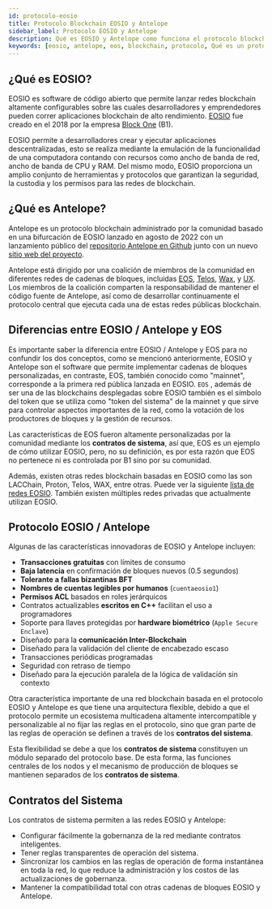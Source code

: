 ```yaml
---
id: protocolo-eosio
title: Protocolo Blockchain EOSIO y Antelope
sidebar_label: Protocolo EOSIO y Antelope
description: Qué es EOSIO y Antelope como funciona el protocolo blockchain y como usarlo.
keywords: [eosio, antelope, eos, blockchain, protocolo, Qué es un protocolo blockchain, Para qué sirve EOSIO]
---
```


## ¿Qué es EOSIO? 

EOSIO es software de código abierto que permite lanzar redes blockchain altamente configurables sobre las cuales desarrolladores y emprendedores pueden correr aplicaciones blockchain de alto rendimiento. [EOSIO](https://eos.io/) fue creado en el 2018 por la empresa [Block One](https://block.one/) (B1). 

EOSIO permite a desarrolladores crear y ejecutar aplicaciones descentralizadas, esto se realiza mediante la emulación de la funcionalidad de una computadora contando con recursos como ancho de banda de red, ancho de banda de CPU y RAM. Del mismo modo, EOSIO proporciona un amplio conjunto de herramientas y protocolos que garantizan la seguridad, la custodia y los permisos para las redes de blockchain. 

## ¿Qué es Antelope?

Antelope es un protocolo blockchain administrado por la comunidad basado en una bifurcación de EOSIO lanzado en agosto de 2022 con un lanzamiento público del [repositorio Antelope en Github](https://github.com/antelopeIO) junto con un nuevo [sitio web del proyecto](http://www.antelope.io/).

Antelope está dirigido por una coalición de miembros de la comunidad en diferentes redes de cadenas de bloques, incluidas [EOS](https://eosnetwork.com/), [Telos](https://telos.net/), [Wax](https://wax.io/), y [UX](https://uxnetwork.io/). Los miembros de la coalición comparten la responsabilidad de mantener el código fuente de Antelope, así como de desarrollar continuamente el protocolo central que ejecuta cada una de estas redes públicas blockchain.

## Diferencias entre EOSIO / Antelope y EOS

Es importante saber la diferencia entre EOSIO / Antelope y EOS para no confundir los dos conceptos, como se mencionó anteriormente, EOSIO y Antelope son el software que permite implementar cadenas de bloques personalizadas, en contraste, EOS, también conocido como "mainnet", corresponde a la primera red pública lanzada en EOSIO.
`EOS` , además de ser una de las blockchains desplegadas sobre EOSIO también es el símbolo del token que se utiliza como "token del sistema" de la mainnet y que sirve para controlar aspectos importantes de la red, como la votación de los productores de bloques y la gestión de recursos.

Las características de EOS fueron altamente personalizadas por la comunidad mediante los **contratos de sistema**, así que, EOS es un ejemplo de cómo utilizar EOSIO, pero, no su definición, es por esta razón que EOS no pertenece ni es controlada por B1 sino por su comunidad. 

Además, existen otras redes blockchain basadas en EOSIO como las son LACChain, Proton, Telos, WAX, entre otras.  Puede ver la siguiente [lista de redes EOSIO](https://guias.eoscostarica.io/docs/comunidad/redes-eosio). También existen múltiples redes privadas que actualmente utilizan EOSIO.

## Protocolo EOSIO / Antelope

Algunas de las características innovadoras de EOSIO y Antelope incluyen:
- **Transacciones gratuitas** con límites de consumo
- **Baja latencia** en confirmación de bloques nuevos (0.5 segundos)
- **Tolerante a fallas bizantinas BFT**
- **Nombres de cuentas legibles por humanos** (`cuentaeosio1`)
- **Permisos ACL** basados en roles jerárquicos
- Contratos actualizables **escritos en C++** facilitan el uso a programadores
- Soporte para llaves protegidas por **hardware biométrico** (`Apple Secure Enclave`)
- Diseñado para la **comunicación Inter-Blockchain**
- Diseñado para la validación del cliente de encabezado escaso
- Transacciones periódicas programadas
- Seguridad con retraso de tiempo
- Diseñado para la ejecución paralela de la lógica de validación sin contexto

Otra característica importante de una red blockchain basada en el protocolo EOSIO y Antelope es que tiene una arquitectura flexible, debido a que el protocolo permite un ecosistema multicadena altamente intercompatible y personalizable al no fijar las reglas en el protocolo, sino que gran parte de las reglas de operación se definen a través de los **contratos del sistema**. 

Esta flexibilidad se debe a que los **contratos de sistema** constituyen un módulo separado del protocolo base. De esta forma, las funciones centrales de los nodos y el mecanismo de producción de bloques se mantienen separados de los **contratos de sistema**.

## Contratos del Sistema

Los contratos de sistema permiten a las redes EOSIO y Antelope:

- Configurar fácilmente la gobernanza de la red mediante contratos inteligentes.
- Tener reglas transparentes de operación del sistema.
- Sincronizar los cambios en las reglas de operación de forma instantánea en toda la red, lo que reduce la administración y los costos de las actualizaciones de gobernanza.
- Mantener la compatibilidad total con otras cadenas de bloques EOSIO y Antelope.


